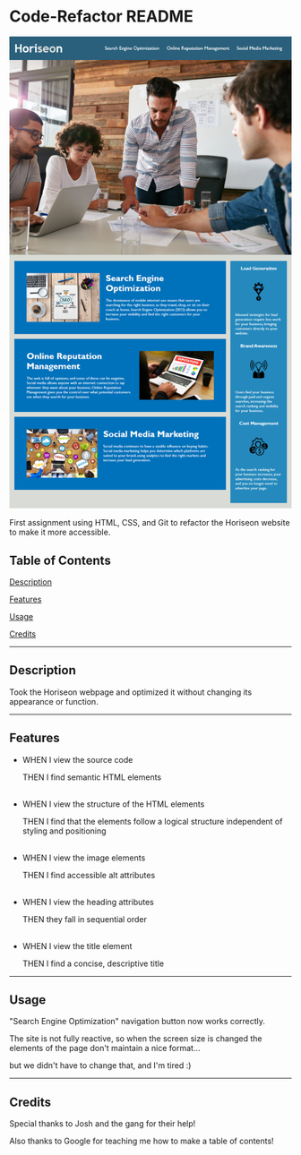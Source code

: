 # Code-Refactor README

![Horiseon Webpage](./assets/images/code_refactor.png)

First assignment using HTML, CSS, and Git to refactor the Horiseon website to make it more accessible.

## Table of Contents
[Description](#description)

[Features](#features)

[Usage](#usage)

[Credits](#credits)

---

## Description

Took the Horiseon webpage and optimized it without changing its appearance or function.


---

## Features

- WHEN I view the source code

    THEN I find semantic HTML elements
<br><br>
- WHEN I view the structure of the HTML elements

    THEN I find that the elements follow a logical structure independent of styling and positioning
<br><br>
- WHEN I view the image elements

    THEN I find accessible alt attributes
<br><br>
- WHEN I view the heading attributes

    THEN they fall in sequential order
<br><br>
- WHEN I view the title element

    THEN I find a concise, descriptive title

___

## Usage

"Search Engine Optimization" navigation button now works correctly.

The site is not fully reactive, so when the screen size is changed the elements of the page don't maintain a nice format... 

but we didn't have to change that, and I'm tired :)

---

## Credits

Special thanks to Josh and the gang for their help!

Also thanks to Google for teaching me how to make a table of contents!